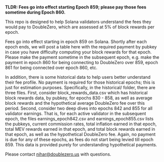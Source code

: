 **TLDR: Fees go into effect starting Epoch 859; please pay those fees sometime during Epoch 860.**

This repo is designed to help Solana validators understand the fees they would pay to DoubleZero, which are assessed at 5% of block rewards per epoch.

Fees go into effect starting in epoch 859 on Solana. Shortly after each epoch ends, we will post a table here with the required payment by pubkey in case you have difficulty computing your block rewards for that epoch. Please make the payment sometime in the subsequent epoch, e.g. make the payment in epoch 860 for being connecting to DoubleZero over 859, epoch 861 for being connected over epoch 860, etc.

In addition, there is some historical data to help users better understand their fee profile. No payment is required for those historical epochs; this is just for estimation purposes. Specifically, in the historical/ folder, there are three files. First, consider block_rewards_data.csv which has historical block rewards data, by pubkey, for epochs 830 - 858, as well as average block rewards and the hypothetical average DoubleZero fee over this period. Second, consider two deep dives into epochs 842 and 855 for all validator earnings. That is, for each active validator in the subsequent epoch, the files earnings_epoch842.csv and earnings_epoch855.csv lists the pubkeys, current commission rates, total inflation earned in that epoch, total MEV rewards earned in that epoch, and total block rewards earned in that epoch, as well as the hypothetical DoubleZero fee. Again, no payment is due for any of these epochs, as fees do not start being levied till epoch 859. This data is provided purely for understanding hypothetical payments.

Please contact nihar@doublezero.us with questions.
